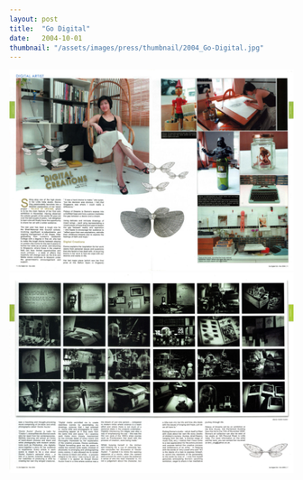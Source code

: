 ```yaml
---
layout: post
title:  "Go Digital"
date:   2004-10-01
thumbnail: "/assets/images/press/thumbnail/2004_Go-Digital.jpg"
---
```


![My image Name](/assets/images/press/2004_Go-Digital_Oct-Nov-1.jpg)
![My image Name](/assets/images/press/2004_Go-Digital_Oct-Nov-2.jpg)